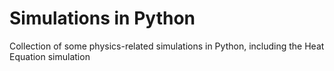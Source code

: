 # Simulations in Python
Collection of some physics-related simulations in Python, including the Heat Equation simulation 
